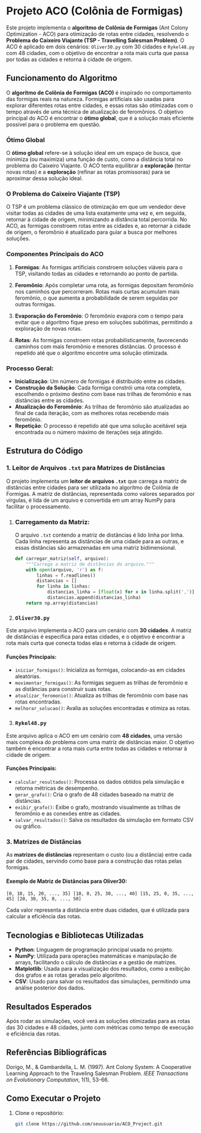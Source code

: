 # Projeto ACO (Colônia de Formigas)

Este projeto implementa o **algoritmo de Colônia de Formigas** (Ant Colony Optimization - ACO) para otimização de rotas entre cidades, resolvendo o **Problema do Caixeiro Viajante (TSP - Travelling Salesman Problem)**. O ACO é aplicado em dois cenários: `Oliver30.py` com 30 cidades e `Rykel48.py` com 48 cidades, com o objetivo de encontrar a rota mais curta que passa por todas as cidades e retorna à cidade de origem.

## Funcionamento do Algoritmo

O **algoritmo de Colônia de Formigas (ACO)** é inspirado no comportamento das formigas reais na natureza. Formigas artificiais são usadas para explorar diferentes rotas entre cidades, e essas rotas são otimizadas com o tempo através de uma técnica de atualização de feromônios. O objetivo principal do ACO é encontrar o **ótimo global**, que é a solução mais eficiente possível para o problema em questão.

### Ótimo Global

O **ótimo global** refere-se à solução ideal em um espaço de busca, que minimiza (ou maximiza) uma função de custo, como a distância total no problema do Caixeiro Viajante. O ACO tenta equilibrar a **exploração** (tentar novas rotas) e a **exploração** (refinar as rotas promissoras) para se aproximar dessa solução ideal.

### O Problema do Caixeiro Viajante (TSP)

O TSP é um problema clássico de otimização em que um vendedor deve visitar todas as cidades de uma lista exatamente uma vez e, em seguida, retornar à cidade de origem, minimizando a distância total percorrida. No ACO, as formigas constroem rotas entre as cidades e, ao retornar à cidade de origem, o feromônio é atualizado para guiar a busca por melhores soluções.

### Componentes Principais do ACO

1. **Formigas**: As formigas artificiais constroem soluções viáveis para o TSP, visitando todas as cidades e retornando ao ponto de partida.
   
2. **Feromônio**: Após completar uma rota, as formigas depositam feromônio nos caminhos que percorreram. Rotas mais curtas acumulam mais feromônio, o que aumenta a probabilidade de serem seguidas por outras formigas.

3. **Evaporação do Feromônio**: O feromônio evapora com o tempo para evitar que o algoritmo fique preso em soluções subótimas, permitindo a exploração de novas rotas.

4. **Rotas**: As formigas constroem rotas probabilisticamente, favorecendo caminhos com mais feromônio e menores distâncias. O processo é repetido até que o algoritmo encontre uma solução otimizada.

### Processo Geral:
- **Inicialização**: Um número de formigas é distribuído entre as cidades.
- **Construção da Solução**: Cada formiga constrói uma rota completa, escolhendo o próximo destino com base nas trilhas de feromônio e nas distâncias entre as cidades.
- **Atualização do Feromônio**: As trilhas de feromônio são atualizadas ao final de cada iteração, com as melhores rotas recebendo mais feromônio.
- **Repetição**: O processo é repetido até que uma solução aceitável seja encontrada ou o número máximo de iterações seja atingido.

## Estrutura do Código

### 1. Leitor de Arquivos `.txt` para Matrizes de Distâncias

O projeto implementa um **leitor de arquivos `.txt`** que carrega a matriz de distâncias entre cidades para ser utilizada no algoritmo de Colônia de Formigas. A matriz de distâncias, representada como valores separados por vírgulas, é lida de um arquivo e convertida em um array NumPy para facilitar o processamento.


1. ### **Carregamento da Matriz**:
   O arquivo `.txt` contendo a matriz de distâncias é lido linha por linha. Cada linha representa as distâncias de uma cidade para as outras, e essas distâncias são armazenadas em uma matriz bidimensional.

   ```python
   def carregar_matriz(self, arquivo):
       """Carrega a matriz de distâncias do arquivo."""
       with open(arquivo, 'r') as f:
           linhas = f.readlines()
           distancias = []
           for linha in linhas:
               distancias_linha = [float(x) for x in linha.split(',')]
               distancias.append(distancias_linha)
       return np.array(distancias)


2. ### `Oliver30.py`
Este arquivo implementa o ACO para um cenário com **30 cidades**. A matriz de distâncias é específica para estas cidades, e o objetivo é encontrar a rota mais curta que conecta todas elas e retorna à cidade de origem.

#### Funções Principais:
- `iniciar_formigas()`: Inicializa as formigas, colocando-as em cidades aleatórias.
- `movimentar_formigas()`: As formigas seguem as trilhas de feromônio e as distâncias para construir suas rotas.
- `atualizar_feromonio()`: Atualiza as trilhas de feromônio com base nas rotas encontradas.
- `melhorar_solucao()`: Avalia as soluções encontradas e otimiza as rotas.

3. ### `Rykel48.py`
Este arquivo aplica o ACO em um cenário com **48 cidades**, uma versão mais complexa do problema com uma matriz de distâncias maior. O objetivo também é encontrar a rota mais curta entre todas as cidades e retornar à cidade de origem.

#### Funções Principais:
- `calcular_resultados()`: Processa os dados obtidos pela simulação e retorna métricas de desempenho.
- `gerar_grafo()`: Cria o grafo de 48 cidades baseado na matriz de distâncias.
- `exibir_grafo()`: Exibe o grafo, mostrando visualmente as trilhas de feromônio e as conexões entre as cidades.
- `salvar_resultados()`: Salva os resultados da simulação em formato CSV ou gráfico.

### 3. Matrizes de Distâncias
As **matrizes de distâncias** representam o custo (ou a distância) entre cada par de cidades, servindo como base para a construção das rotas pelas formigas.

#### Exemplo de Matriz de Distâncias para Oliver30:
``` [0, 10, 15, 20, ..., 35] [10, 0, 25, 30, ..., 40] [15, 25, 0, 35, ..., 45] [20, 30, 35, 0, ..., 50] ```

Cada valor representa a distância entre duas cidades, que é utilizada para calcular a eficiência das rotas.

## Tecnologias e Bibliotecas Utilizadas

- **Python**: Linguagem de programação principal usada no projeto.
- **NumPy**: Utilizada para operações matemáticas e manipulação de arrays, facilitando o cálculo de distâncias e a gestão de matrizes.
- **Matplotlib**: Usada para a visualização dos resultados, como a exibição dos grafos e as rotas geradas pelo algoritmo.
- **CSV**: Usado para salvar os resultados das simulações, permitindo uma análise posterior dos dados.


## Resultados Esperados

Após rodar as simulações, você verá as soluções otimizadas para as rotas das 30 cidades e 48 cidades, junto com métricas como tempo de execução e eficiência das rotas.



## Referências Bibliográficas

Dorigo, M., & Gambardella, L. M. (1997). Ant Colony System: A Cooperative Learning Approach to the Traveling Salesman Problem. *IEEE Transactions on Evolutionary Computation*, 1(1), 53-66.

## Como Executar o Projeto

1. Clone o repositório:
   ```bash
   git clone https://github.com/seuusuario/ACO_Project.git